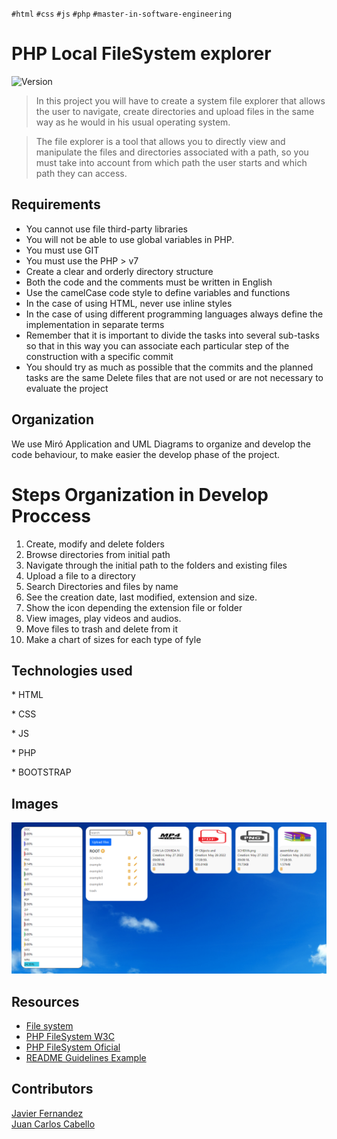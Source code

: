 `#html` `#css` `#js` `#php` `#master-in-software-engineering`

# PHP Local FileSystem explorer <!-- omit in toc -->

<p>
  <img alt="Version" src="https://img.shields.io/badge/version-1.0-blue.svg?cacheSeconds=2592000" />
</p>

>In this project you will have to create a system file explorer that allows the user to navigate, create directories and upload files in the same way as he would in his usual operating system. 

>The file explorer is a tool that allows you to directly view and manipulate the files and directories associated with a path, so you must take into account from which path the user starts and which path they can access.

## Requirements

- You cannot use file third-party libraries
- You will not be able to use global variables in PHP.
- You must use GIT
- You must use the PHP > v7
- Create a clear and orderly directory structure
- Both the code and the comments must be written in English
- Use the camelCase code style to define variables and functions
- In the case of using HTML, never use inline styles
- In the case of using different programming languages ​​always define the implementation in separate terms
- Remember that it is important to divide the tasks into several sub-tasks so that in this way you can associate each particular step of the construction with a specific commit
- You should try as much as possible that the commits and the planned tasks are the same
Delete files that are not used or are not necessary to evaluate the project

## Organization

We use Miró Application and UML Diagrams to organize and develop the code behaviour, to make easier the develop phase of the project.<br>

# Steps Organization in Develop Proccess
1. Create, modify and delete folders<br>
2. Browse directories from initial path<br>
3. Navigate through the initial path to the folders and existing files<br>
4. Upload a file to a directory<br>
5. Search Directories and files by name<br>
6. See the creation date, last modified, extension and size.<br>
7. Show the icon depending the extension file or folder<br>
8. View images, play videos and audios.<br>
9. Move files to trash and delete from it<br>
10. Make a chart of sizes for each type of fyle<br>

## Technologies used

\* HTML

\* CSS

\* JS

\* PHP

\* BOOTSTRAP

## Images

<img src ="./sreenshootFyleSystem.png">

## Resources

- [File system](https://es.wikipedia.org/wiki/Administrador_de_archivos)
- [PHP FileSystem W3C](https://www.w3schools.com/php/php_ref_filesystem.asp)
- [PHP FileSystem Oficial](https://www.php.net/manual/es/book.filesystem.php)
- [README Guidelines Example](https://gist.github.com/PurpleBooth/109311bb0361f32d87a2)

## Contributors

<a href="https://github.com/DogSoulDev">Javier Fernandez</a><br>
<a href="https://github.com/JcarlosCabello1991">Juan Carlos Cabello</a><br>
